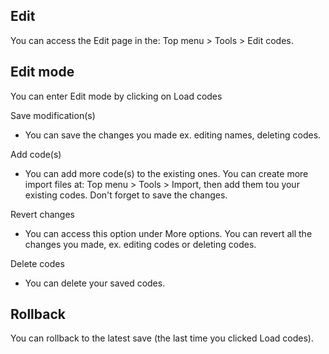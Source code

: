 ## Edit

You can access the Edit page in the: Top menu > Tools > Edit codes.

## Edit mode

You can enter Edit mode by clicking on Load codes

Save modification(s)

-   You can save the changes you made ex. editing names, deleting codes.

Add code(s)

-   You can add more code(s) to the existing ones. You can create more import files at: Top menu > Tools > Import, then add them tou your existing codes. Don't forget to save the changes.

Revert changes

-   You can access this option under More options. You can revert all the changes you made, ex. editing codes or deleting codes.

Delete codes

-   You can delete your saved codes.

## Rollback

You can rollback to the latest save (the last time you clicked Load codes).

